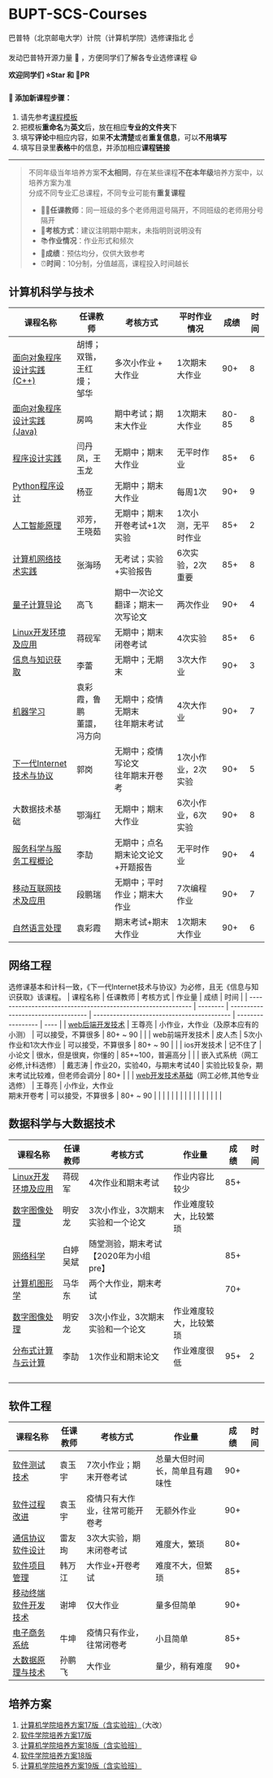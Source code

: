 # BUPT-SCS-Courses

巴普特（北京邮电大学）计院（计算机学院）选修课指北 :point_up:

发动巴普特开源力量 :muscle: ，方便同学们了解各专业选修课程 :smiley:

**欢迎同学们 :star:Star 和 :clap:PR**

#### :balloon: 添加新课程步骤：

1. 请先参考[课程模板](./course-template.md)
2. 把模板**重命名**为**英文**后，放在相应**专业的文件夹**下
3. 填写**评论**中相应内容，如果**不太清楚**或者**重复信息**，可以**不用填写**
4. 填写目录里**表格**中的信息，并添加相应**课程链接**

----

>不同年级当年培养方案**不太相同**，存在某些课程**不在本年级**培养方案中，以培养方案为准<br>
>分成不同专业汇总课程，不同专业可能有**重复课程**
>
>* :teacher:**任课教师**：同一班级的多个老师用逗号隔开，不同班级的老师用分号隔开
>* :page_with_curl:**考核方式**：建议注明期中期末，未指明则说明没有
>* :books:**作业情况**：作业形式和频次
>* :100:**成绩**：预估均分，仅供大致参考
>* :alarm_clock:**时间**：10分制，分值越高，课程投入时间越长

## 计算机科学与技术

| 课程名称                                                     | 任课教师                       | 考核方式                                | 平时作业情况        | 成绩  | 时间 |
| ------------------------------------------------------------ | ------------------------------ | --------------------------------------- | ------------------- | ----- | ---- |
| [面向对象程序设计实践 (C++)](./Computer-Science-and-Technology/Objected-Oriented-Programming(C++).md) | 胡博；<br />双锴，王红熳；<br />邹华                       | 多次小作业 + 大作业                    | 1次期末大作业       | 90+ | 8    |
| [面向对象程序设计实践 (Java)](./Computer-Science-and-Technology/Objected-Oriented-Programming(JAVA).md) | 房鸣                           | 期中考试；期末大作业                    | 1次期末大作业       | 80-85 | 8    |
| [程序设计实践](./Computer-Science-and-Technology/The-Practice-of-Programming.md) | 闫丹凤，王玉龙                 | 无期中；期末大作业                      | 无平时作业          | 85+   | 6    |
| [Python程序设计](./Computer-Science-and-Technology/Python-Programming.md) | 杨亚                           | 无期中；期末大作业                      | 每周1次             | 90+   | 9    |
| [人工智能原理](./Computer-Science-and-Technology/Principles-of-Artificial-Intelligence.md) | 邓芳，王晓茹                   | 无期中；期末开卷考试+1次实验            | 1次小测，无平时作业 | 85+   | 2    |
| [计算机网络技术实践](./Computer-Science-and-Technology/The-Practice-of-Computer-Network-Technology.md) | 张海旸                         | 无考试；实验+实验报告                   | 6次实验，2次重要    | 85+   | 8    |
| [量子计算导论](./Computer-Science-and-Technology/Introduction-of-Quantum-Computation.md) | 高飞                         | 期中一次论文翻译；期末一次写论文                     | 两次作业     | 90+   | 4    |
| [Linux开发环境及应用](./Computer-Science-and-Technology/Linux.md) | 蒋砚军                         | 无期中；期末闭卷考试                    | 4次实验             | 85+   | 6    |
| [信息与知识获取](./Computer-Science-and-Technology/Information-and-Knowledge-Acquisition.md) | 李蕾                           | 无期中；无期末                          | 3次大作业           | 90+   | 3    |
| [机器学习](./Computer-Science-and-Technology/Machine-Learning.md) | 袁彩霞，鲁鹏<br />董譞，冯方向 | 无期中；疫情无期末<br />往年期末考试    | 4次大作业           | 90+   | 7    |
| [下一代Internet技术与协议](./Computer-Science-and-Technology/Technologies-and-Protocols-of-NGI.md) | 郭岗                           | 无期中；疫情写论文<br />往年期末开卷考  | 1次小作业，2次实验  | 90+   | 5    |
| 大数据技术基础                                               | 鄂海红                         | 无期中；期末大作业                      | 6次小作业，6次实验  | 90+   | 8    |
| [服务科学与服务工程概论](./Computer-Science-and-Technology/Introduction-To-Service-Science-And-Service-Engineering.md) | 李劼                           | 无期中；点名<br />期末论文论文+开题报告 | 无平时作业          | 90+   | 4    |
| [移动互联网技术及应用](./Computer-Science-and-Technology/Mobile-Internet-Technology-and-Application.md) | 段鹏瑞                         | 无期中；平时作业；期末大作业            | 7次编程作业         | 90+   | 7    |
| [自然语言处理](./Computer-Science-and-Technology/Natural-Language-Processing.md) | 袁彩霞                         | 期末考试+期末大作业                     | 1次期末大作业       | 90+   | 6    |

## 网络工程

选修课基本和计科一致，《下一代Internet技术与协议》为必修，且无《信息与知识获取》该课程。
| 课程名称                                                     | 任课教师 | 考核方式                           | 作业量                                     | 成绩              | 时间 |
| ------------------------------------------------------------ | -------- | ---------------------------------- | ------------------------------------------ | ----------------- | ---- |
| [web后端开发技术](./Network-Engineering/Web-back-end-development-techniques.md) | 王尊亮   | 小作业，大作业（及原本应有的小测） | 可以接受，不算很多                         | 80+ ~ 90          |      |
| web前端开发技术                                              | 皮人杰   | 5次小作业和1次大作业               | 可以接受，不算很多                         | 80+ ~ 90          |      |
| ios开发技术                                                  | 记不住了 | 小论文                             | 很水，但是很爽，你懂的                     | 85+~100，普遍高分 |      |
| 嵌入式系统（网工必修,计科选修）                              | 戴志涛   | 作业20，实验40，与期末考试40       | 实验比较复杂，期末考试比较难，但老师会调分 | 80+               |      |
| [web开发技术基础](./Network-Engineering/Development-Techniques-for-Web.md)（网工必修,其他专业选修） | 王尊亮   | 小作业，大作业<br />期末开卷考     | 可以接受，不算很多                         | 80+ ~ 90          |      |
|                                                              |          |                                    |                                            |                   |      |
|                                                              |          |                                    |                                            |                   |      |

## 数据科学与大数据技术

| 课程名称                                                     | 任课教师  | 考核方式                              | 作业量                 | 成绩 | 时间 |
| ------------------------------------------------------------ | --------- | ------------------------------------- | ---------------------- | ---- | ---- |
| [Linux开发环境及应用](./Data-Science-and-Big-Data-Technology/Linux.md) | 蒋砚军    | 4次作业和期末考试                     | 作业内容比较少         | 85+  |      |
| [数字图像处理](./Data-Science-and-Big-Data-Technology/Digital-Image-Processing.md) | 明安龙    | 3次小作业，3次期末实验和一个论文      | 作业难度较大，比较繁琐 |      |      |
| [网络科学](./Data-Science-and-Big-Data-Technology/Network-Science.md) | 白婷 吴斌 | 随堂测验，期末考试【2020年为小组pre】 |                        | 85+  |      |
| [计算机图形学](./Data-Science-and-Big-Data-Technology/CG.md) | 马华东    | 两个大作业，期末考试                  |                        | 70+  |      |
| [数字图像处理](./Data-Science-and-Big-Data-Technology/Digital-Image-Processing.md) | 明安龙   | 3次小作业，3次期末实验和一个论文 | 作业难度较大，比较繁琐 |      |      |
| [分布式计算与云计算](Data-Science-and-Big-Data-Technology/Distributed-and-cloud-computing.md)| 李劼 | 1次作业和期末论文| 作业难度很低|   95+ |   2   |
|                                                                                    |          |                                  |                        |      |      |
|                                                                                    |          |                                  |                        |      |      |
|                                                                                    |          |                                  |                        |      |      |
|                                                                                    |          |                                  |                        |      |      |

## 软件工程

| 课程名称 | 任课教师 | 考核方式 | 作业量 | 成绩 | 时间 |
| -------- | -------- | -------- | ------ | ---- | ---- |
|[软件测试技术](./Software-Engineering/Software-Testing-Techniques.md)|袁玉宇|7次小作业；期末开卷考试|总量大但时间长，简单且有趣味性|90+||
|[软件过程改进](./Software-Engineering/Software-Process-Improvement.md)|袁玉宇|疫情只有大作业，往常可能开卷考|无额外作业|90+||
|[通信协议软件设计](./Software-Engineering/Software-Design-of-Communitation-Protocol.md)|雷友珣|3次大实验，期末闭卷考试|难度大，繁琐|80+|      |
|[软件项目管理](./Software-Engineering/Software-Project-Management.md)|韩万江|大作业+开卷考试|难度不大，但繁琐|85+||
|[移动终端软件开发技术](./Software-Engineering/Mobile-Software-Development-Techniques.md)|谢坤|仅大作业|量多但简单|90+||
|[电子商务系统](./Software-Engineering/E-Commerce-System.md)|牛坤|疫情只有作业，往常闭卷考|小且简单|85+||
|[大数据原理与技术](./Software-Engineering/Bigdata-Principle-and-Techniques.md)|孙鹏飞|大作业|量少，稍有难度|90+||

## 培养方案

1. [计算机学院培养方案17版（含实验班）](./Cultivation/17-SCS.pdf)（大改）
2. [软件学院培养方案17版](./Cultivation/17-SSE.pdf)
3. [计算机学院培养方案18版（含实验班）](./Cultivation/18-SCS.pdf)
4. [软件学院培养方案18版](./Cultivation/18-SSE.pdf)
5. [计算机学院培养方案19版（含实验班）](./Cultivation/19-SCS.pdf)
